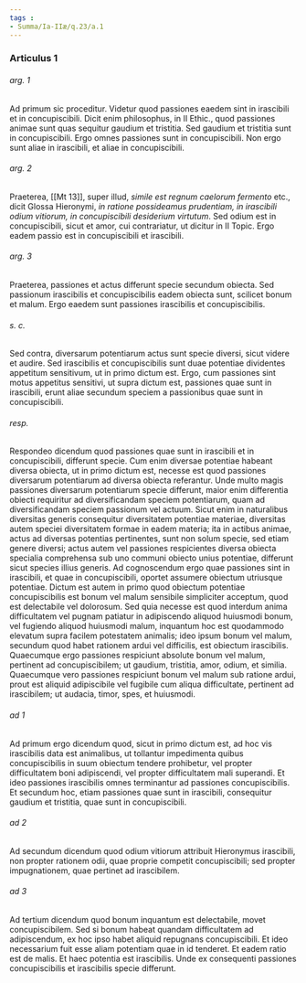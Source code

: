 ```yaml
---
tags : 
- Summa/Ia-IIæ/q.23/a.1
---
```


### Articulus 1

###### arg. 1
Ad primum sic proceditur. Videtur quod passiones eaedem sint in irascibili et in concupiscibili. Dicit enim philosophus, in II Ethic., quod passiones animae sunt quas sequitur gaudium et tristitia. Sed gaudium et tristitia sunt in concupiscibili. Ergo omnes passiones sunt in concupiscibili. Non ergo sunt aliae in irascibili, et aliae in concupiscibili.

###### arg. 2
Praeterea, [[Mt 13]], super illud, *simile est regnum caelorum fermento* etc., dicit Glossa Hieronymi, *in ratione possideamus prudentiam, in irascibili odium vitiorum, in concupiscibili desiderium virtutum*. Sed odium est in concupiscibili, sicut et amor, cui contrariatur, ut dicitur in II Topic. Ergo eadem passio est in concupiscibili et irascibili.

###### arg. 3
Praeterea, passiones et actus differunt specie secundum obiecta. Sed passionum irascibilis et concupiscibilis eadem obiecta sunt, scilicet bonum et malum. Ergo eaedem sunt passiones irascibilis et concupiscibilis.

###### s. c.
Sed contra, diversarum potentiarum actus sunt specie diversi, sicut videre et audire. Sed irascibilis et concupiscibilis sunt duae potentiae dividentes appetitum sensitivum, ut in primo dictum est. Ergo, cum passiones sint motus appetitus sensitivi, ut supra dictum est, passiones quae sunt in irascibili, erunt aliae secundum speciem a passionibus quae sunt in concupiscibili.

###### resp.
Respondeo dicendum quod passiones quae sunt in irascibili et in concupiscibili, differunt specie. Cum enim diversae potentiae habeant diversa obiecta, ut in primo dictum est, necesse est quod passiones diversarum potentiarum ad diversa obiecta referantur. Unde multo magis passiones diversarum potentiarum specie differunt, maior enim differentia obiecti requiritur ad diversificandam speciem potentiarum, quam ad diversificandam speciem passionum vel actuum. Sicut enim in naturalibus diversitas generis consequitur diversitatem potentiae materiae, diversitas autem speciei diversitatem formae in eadem materia; ita in actibus animae, actus ad diversas potentias pertinentes, sunt non solum specie, sed etiam genere diversi; actus autem vel passiones respicientes diversa obiecta specialia comprehensa sub uno communi obiecto unius potentiae, differunt sicut species illius generis. Ad cognoscendum ergo quae passiones sint in irascibili, et quae in concupiscibili, oportet assumere obiectum utriusque potentiae. Dictum est autem in primo quod obiectum potentiae concupiscibilis est bonum vel malum sensibile simpliciter acceptum, quod est delectabile vel dolorosum. Sed quia necesse est quod interdum anima difficultatem vel pugnam patiatur in adipiscendo aliquod huiusmodi bonum, vel fugiendo aliquod huiusmodi malum, inquantum hoc est quodammodo elevatum supra facilem potestatem animalis; ideo ipsum bonum vel malum, secundum quod habet rationem ardui vel difficilis, est obiectum irascibilis. Quaecumque ergo passiones respiciunt absolute bonum vel malum, pertinent ad concupiscibilem; ut gaudium, tristitia, amor, odium, et similia. Quaecumque vero passiones respiciunt bonum vel malum sub ratione ardui, prout est aliquid adipiscibile vel fugibile cum aliqua difficultate, pertinent ad irascibilem; ut audacia, timor, spes, et huiusmodi.

###### ad 1
Ad primum ergo dicendum quod, sicut in primo dictum est, ad hoc vis irascibilis data est animalibus, ut tollantur impedimenta quibus concupiscibilis in suum obiectum tendere prohibetur, vel propter difficultatem boni adipiscendi, vel propter difficultatem mali superandi. Et ideo passiones irascibilis omnes terminantur ad passiones concupiscibilis. Et secundum hoc, etiam passiones quae sunt in irascibili, consequitur gaudium et tristitia, quae sunt in concupiscibili.

###### ad 2
Ad secundum dicendum quod odium vitiorum attribuit Hieronymus irascibili, non propter rationem odii, quae proprie competit concupiscibili; sed propter impugnationem, quae pertinet ad irascibilem.

###### ad 3
Ad tertium dicendum quod bonum inquantum est delectabile, movet concupiscibilem. Sed si bonum habeat quandam difficultatem ad adipiscendum, ex hoc ipso habet aliquid repugnans concupiscibili. Et ideo necessarium fuit esse aliam potentiam quae in id tenderet. Et eadem ratio est de malis. Et haec potentia est irascibilis. Unde ex consequenti passiones concupiscibilis et irascibilis specie differunt.

